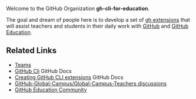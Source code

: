 Welcome to the GitHub Organization **gh-cli-for-education**.

The goal and dream of people here is to develop a set of [gh extensions]() that will assist teachers and students in their daily work with [GitHub]() and [GitHub Education]().
 
 ## Related Links

* [Teams](https://github.com/orgs/gh-cli-for-education/teams)
* [GitHub Cli](https://docs.github.com/en/github-cli) GitHub Docs
* [Creating GitHub CLI extensions](https://docs.github.com/en/github-cli/github-cli/creating-github-cli-extensions) GitHub Docs
* [GitHub-Global-Campus/Global-Campus-Teachers discussions](https://github.com/GitHub-Global-Campus/Global-Campus-Teachers/discussions)
* [GitHub Education Community](https://education.github.community/)

